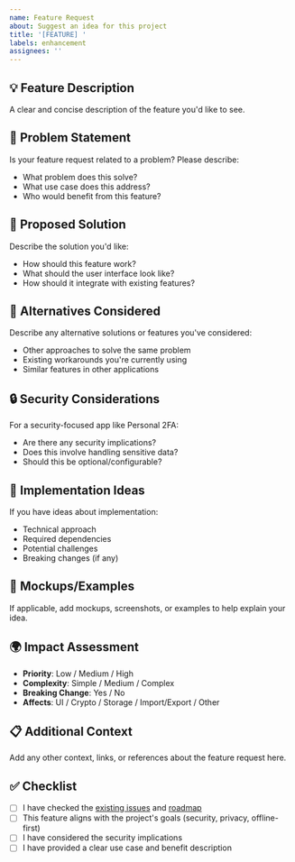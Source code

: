 ```yaml
---
name: Feature Request
about: Suggest an idea for this project
title: '[FEATURE] '
labels: enhancement
assignees: ''
---
```


## 💡 Feature Description

A clear and concise description of the feature you'd like to see.

## 🎯 Problem Statement

Is your feature request related to a problem? Please describe:
- What problem does this solve?
- What use case does this address?
- Who would benefit from this feature?

## 💭 Proposed Solution

Describe the solution you'd like:
- How should this feature work?
- What should the user interface look like?
- How should it integrate with existing features?

## 🔄 Alternatives Considered

Describe any alternative solutions or features you've considered:
- Other approaches to solve the same problem
- Existing workarounds you're currently using
- Similar features in other applications

## 🔒 Security Considerations

For a security-focused app like Personal 2FA:
- Are there any security implications?
- Does this involve handling sensitive data?
- Should this be optional/configurable?

## 📱 Implementation Ideas

If you have ideas about implementation:
- Technical approach
- Required dependencies
- Potential challenges
- Breaking changes (if any)

## 📸 Mockups/Examples

If applicable, add mockups, screenshots, or examples to help explain your idea.

## 🌍 Impact Assessment

- **Priority**: Low / Medium / High
- **Complexity**: Simple / Medium / Complex
- **Breaking Change**: Yes / No
- **Affects**: UI / Crypto / Storage / Import/Export / Other

## 📋 Additional Context

Add any other context, links, or references about the feature request here.

## ✅ Checklist

- [ ] I have checked the [existing issues](https://github.com/lfern/personal-2fa/issues) and [roadmap](https://github.com/lfern/personal-2fa/projects)
- [ ] This feature aligns with the project's goals (security, privacy, offline-first)
- [ ] I have considered the security implications
- [ ] I have provided a clear use case and benefit description